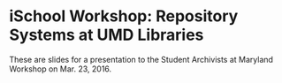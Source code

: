# iSchool Workshop: Repository Systems at UMD Libraries
These are slides for a presentation to the Student Archivists at Maryland Workshop on Mar. 23, 2016.

